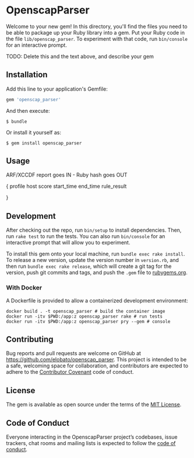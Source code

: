 # OpenscapParser

Welcome to your new gem! In this directory, you'll find the files you need to be able to package up your Ruby library into a gem. Put your Ruby code in the file `lib/openscap_parser`. To experiment with that code, run `bin/console` for an interactive prompt.

TODO: Delete this and the text above, and describe your gem

## Installation

Add this line to your application's Gemfile:

```ruby
gem 'openscap_parser'
```

And then execute:

    $ bundle

Or install it yourself as:

    $ gem install openscap_parser

## Usage

ARF/XCCDF report goes IN - Ruby hash goes OUT

{
	profile
	host
	score
	start_time
	end_time
	rule_result

}


## Development

After checking out the repo, run `bin/setup` to install dependencies. Then, run `rake test` to run the tests. You can also run `bin/console` for an interactive prompt that will allow you to experiment.

To install this gem onto your local machine, run `bundle exec rake install`. To release a new version, update the version number in `version.rb`, and then run `bundle exec rake release`, which will create a git tag for the version, push git commits and tags, and push the `.gem` file to [rubygems.org](https://rubygems.org).

### With Docker

A Dockerfile is provided to allow a containerized development environment:

```
docker build . -t openscap_parser # build the container image
docker run -itv $PWD:/app:z openscap_parser rake # run tests
docker run -itv $PWD:/app:z openscap_parser pry --gem # console
```

## Contributing

Bug reports and pull requests are welcome on GitHub at https://github.com/elobato/openscap_parser. This project is intended to be a safe, welcoming space for collaboration, and contributors are expected to adhere to the [Contributor Covenant](http://contributor-covenant.org) code of conduct.

## License

The gem is available as open source under the terms of the [MIT License](https://opensource.org/licenses/MIT).

## Code of Conduct

Everyone interacting in the OpenscapParser project’s codebases, issue trackers, chat rooms and mailing lists is expected to follow the [code of conduct](https://github.com/elobato/openscap_parser/blob/master/CODE_OF_CONDUCT.md).
